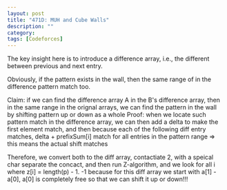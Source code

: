 ```yaml
---
layout: post
title: "471D: MUH and Cube Walls"
description: ""
category: 
tags: [Codeforces]
---
```


The key insight here is to introduce a difference array, i.e., the different between previous and next entry. 

Obviously, if the pattern exists in the wall, then the same range of in the difference pattern match too.

Claim: if we can find the difference array A in the B's difference array, then in the same range in the orignal arrays, we can find the pattern in the wall by shifting pattern up or down as a whole
Proof: when we locate such pattern match in the difference array, we can then add a delta to make the first element match, and then because each of the following diff entry matches, delta + prefixSum[i] match for all entries in the pattern range => this means the actual shift matches

Therefore, we convert both to the diff array, contactiate 2, with a speical char separate the concact, and then run Z-algorithm, and we look for all i where z[i] = length(p) - 1. -1 because for this diff array we start with a[1] - a[0], a[0] is completely free so that we can shift it up or down!!!
